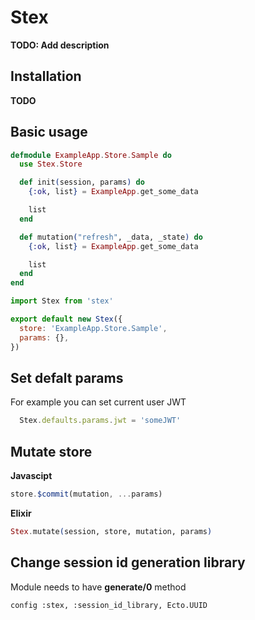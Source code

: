 # Stex

**TODO: Add description**

## Installation

**TODO**

## Basic usage

```elixir
defmodule ExampleApp.Store.Sample do
  use Stex.Store

  def init(session, params) do
    {:ok, list} = ExampleApp.get_some_data

    list
  end

  def mutation("refresh", _data, _state) do
    {:ok, list} = ExampleApp.get_some_data

    list
  end
end
```

```javascript
import Stex from 'stex'

export default new Stex({
  store: 'ExampleApp.Store.Sample',
  params: {},
})
```

## Set defalt params

For example you can set current user JWT

```javascript
  Stex.defaults.params.jwt = 'someJWT'
```

## Mutate store

**Javascipt**
```javascript
store.$commit(mutation, ...params)
```
**Elixir**
```elixir
Stex.mutate(session, store, mutation, params)
```

## Change session id generation library

Module needs to have **generate/0** method

```
config :stex, :session_id_library, Ecto.UUID
```